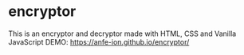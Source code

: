# encryptor
This is an encryptor and decryptor made with HTML, CSS and Vanilla JavaScript
DEMO: https://anfe-ion.github.io/encryptor/
